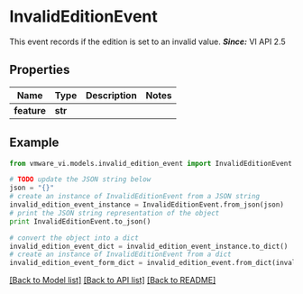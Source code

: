 # InvalidEditionEvent

This event records if the edition is set to an invalid value.  ***Since:*** VI API 2.5 

## Properties
Name | Type | Description | Notes
------------ | ------------- | ------------- | -------------
**feature** | **str** |  | 

## Example

```python
from vmware_vi.models.invalid_edition_event import InvalidEditionEvent

# TODO update the JSON string below
json = "{}"
# create an instance of InvalidEditionEvent from a JSON string
invalid_edition_event_instance = InvalidEditionEvent.from_json(json)
# print the JSON string representation of the object
print InvalidEditionEvent.to_json()

# convert the object into a dict
invalid_edition_event_dict = invalid_edition_event_instance.to_dict()
# create an instance of InvalidEditionEvent from a dict
invalid_edition_event_form_dict = invalid_edition_event.from_dict(invalid_edition_event_dict)
```
[[Back to Model list]](../README.md#documentation-for-models) [[Back to API list]](../README.md#documentation-for-api-endpoints) [[Back to README]](../README.md)


